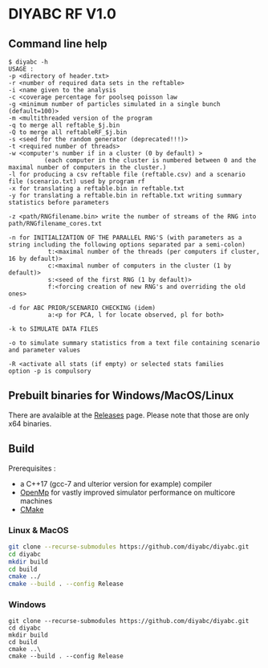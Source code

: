 # DIYABC RF V1.0

## Command line help
```plain
$ diyabc -h
USAGE :
-p <directory of header.txt>
-r <number of required data sets in the reftable>
-i <name given to the analysis
-c <coverage percentage for poolseq poisson law
-g <minimum number of particles simulated in a single bunch (default=100)>
-m <multithreaded version of the program
-q to merge all reftable_$j.bin 
-Q to merge all reftableRF_$j.bin 
-s <seed for the random generator (deprecated!!!)>
-t <required number of threads>
-w <computer's number if in a cluster (0 by default) >
          (each computer in the cluster is numbered between 0 and the maximal number of computers in the cluster.)
-l for producing a csv reftable file (reftable.csv) and a scenario file (scenario.txt) used by program rf
-x for translating a reftable.bin in reftable.txt
-y for translating a reftable.bin in reftable.txt writing summary statistics before parameters

-z <path/RNGfilename.bin> write the number of streams of the RNG into path/RNGfilename_cores.txt

-n for INITIALIZATION OF THE PARALLEL RNG'S (with parameters as a string including the following options separated par a semi-colon)
           t:<maximal number of the threads (per computers if cluster, 16 by default)>
           c:<maximal number of computers in the cluster (1 by default)>
           s:<seed of the first RNG (1 by default)>
           f:<forcing creation of new RNG's and overriding the old ones>

-d for ABC PRIOR/SCENARIO CHECKING (idem)
           a:<p for PCA, l for locate observed, pl for both>

-k to SIMULATE DATA FILES

-o to simulate summary statistics from a text file containing scenario and parameter values

-R <activate all stats (if empty) or selected stats families
option -p is compulsory
```

## Prebuilt binaries for Windows/MacOS/Linux

There are avalaible at the [Releases](./releases) page.
Please note that those are only x64 binaries. 

## Build

Prerequisites : 

- a C++17 (gcc-7 and ulterior version for example) compiler
- [OpenMp](https://en.wikipedia.org/wiki/OpenMP) for vastly improved simulator performance on multicore machines
- [CMake](https://cmake.org/)
  
### Linux & MacOS
```sh
git clone --recurse-submodules https://github.com/diyabc/diyabc.git
cd diyabc
mkdir build
cd build
cmake ../
cmake --build . --config Release
```

### Windows
``` Windows
git clone --recurse-submodules https://github.com/diyabc/diyabc.git
cd diyabc
mkdir build
cd build
cmake ..\
cmake --build . --config Release
```
